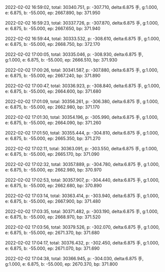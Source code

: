 2022-02-02 16:59:02, total: 30340.751, p: -307.710, delta:6.875 手, g:1.000, e: 6.875, b: -55.000, ep: 2667.890, bp: 371.950

2022-02-02 16:59:23, total: 30337.726, p: -307.870, delta:6.875 手, g:1.000, e: 6.875, b: -55.000, ep: 2667.650, bp: 371.940

2022-02-02 16:59:44, total: 30333.532, p: -308.610, delta:6.875 手, g:1.000, e: 6.875, b: -55.000, ep: 2668.750, bp: 372.170

2022-02-02 17:00:05, total: 30335.046, p: -308.930, delta:6.875 手, g:1.000, e: 6.875, b: -55.000, ep: 2666.510, bp: 371.930

2022-02-02 17:00:26, total: 30341.587, p: -307.880, delta:6.875 手, g:1.000, e: 6.875, b: -55.000, ep: 2667.240, bp: 371.890

2022-02-02 17:00:47, total: 30336.923, p: -308.840, delta:6.875 手, g:1.000, e: 6.875, b: -55.000, ep: 2664.600, bp: 371.680

2022-02-02 17:01:09, total: 30356.261, p: -306.380, delta:6.875 手, g:1.000, e: 6.875, b: -55.000, ep: 2662.980, bp: 371.170

2022-02-02 17:01:30, total: 30354.196, p: -305.990, delta:6.875 手, g:1.000, e: 6.875, b: -55.000, ep: 2664.090, bp: 371.260

2022-02-02 17:01:50, total: 30355.444, p: -304.810, delta:6.875 手, g:1.000, e: 6.875, b: -55.000, ep: 2665.350, bp: 371.270

2022-02-02 17:02:11, total: 30363.091, p: -303.550, delta:6.875 手, g:1.000, e: 6.875, b: -55.000, ep: 2665.170, bp: 371.090

2022-02-02 17:02:32, total: 30357.889, p: -304.780, delta:6.875 手, g:1.000, e: 6.875, b: -55.000, ep: 2662.980, bp: 370.970

2022-02-02 17:02:53, total: 30357.907, p: -304.440, delta:6.875 手, g:1.000, e: 6.875, b: -55.000, ep: 2662.680, bp: 370.890

2022-02-02 17:03:14, total: 30363.414, p: -303.940, delta:6.875 手, g:1.000, e: 6.875, b: -55.000, ep: 2667.900, bp: 371.480

2022-02-02 17:03:35, total: 30371.482, p: -303.190, delta:6.875 手, g:1.000, e: 6.875, b: -55.000, ep: 2668.970, bp: 371.520

2022-02-02 17:03:56, total: 30379.526, p: -302.070, delta:6.875 手, g:1.000, e: 6.875, b: -55.000, ep: 2671.370, bp: 371.680

2022-02-02 17:04:17, total: 30376.432, p: -302.450, delta:6.875 手, g:1.000, e: 6.875, b: -55.000, ep: 2671.070, bp: 371.690

2022-02-02 17:04:38, total: 30366.945, p: -304.030, delta:6.875 手, g:1.000, e: 6.875, b: -55.000, ep: 2670.370, bp: 371.800